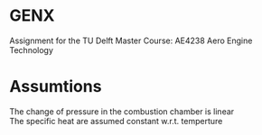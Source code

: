 # GENX
Assignment for the TU Delft Master Course: AE4238 Aero Engine Technology

# Assumtions
The change of pressure in the combustion chamber is linear\
The specific heat are assumed constant w.r.t. temperture
